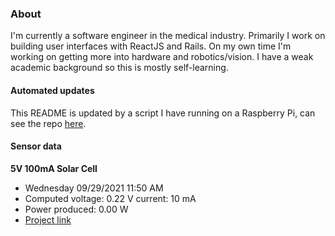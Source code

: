 ### About
I'm currently a software engineer in the medical industry. Primarily I work on building user interfaces with ReactJS and Rails. On my own time I'm working on getting more into hardware and robotics/vision. I have a weak academic background so this is mostly self-learning.

#### Automated updates
This README is updated by a script I have running on a Raspberry Pi, can see the repo [here](https://github.com/jdc-cunningham/raspi-git-repo-updater).

#### Sensor data
**5V 100mA Solar Cell**
- Wednesday 09/29/2021 11:50 AM
- Computed voltage: 0.22 V current: 10 mA
- Power produced: 0.00 W
- [Project link](https://github.com/jdc-cunningham/raspisolarplotter)